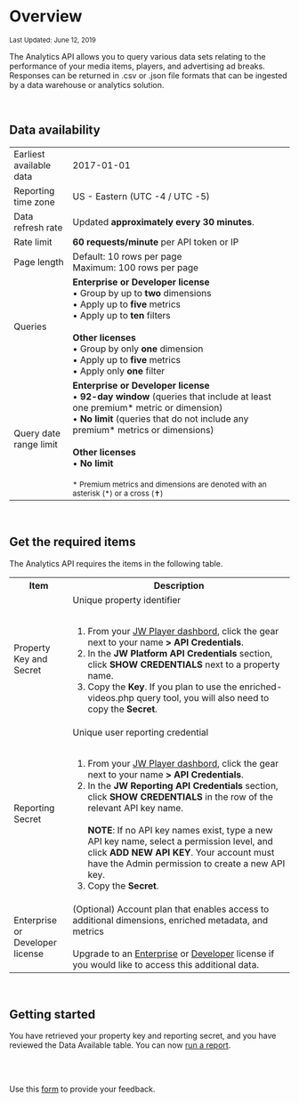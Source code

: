 # Overview

<sup>Last Updated: June 12, 2019</sup>  

The Analytics API allows you to query various data sets relating to the performance of your media items, players, and advertising ad breaks. Responses can be returned in .csv or .json file formats that can be ingested by a data warehouse or analytics solution.

<br/>

## Data availability

<table>
<tr>
    <td style="width:21%">Earliest available data</td>
    <td>2017-01-01</td>
</tr>
<tr>
    <td>Reporting time zone</td>
    <td>US - Eastern (UTC -4 / UTC -5)</td>
</tr>
<tr>
    <td>Data refresh rate</td>
    <td>Updated <strong>approximately every 30 minutes</strong>.</td>
</tr>
<tr>
    <td>Rate limit</td>
    <td><strong>60 requests/minute</strong> per API token or IP</td>
</tr>
<tr>
    <td>Page length</td>
    <td>Default: 10 rows per page<br/>Maximum: 100 rows per page</td>
</tr>
<tr>
    <td>Queries</td>
    <td><strong>Enterprise or Developer license</strong><br/>&bull; Group by up to <strong>two</strong> dimensions<br/>&bull; Apply up to <strong>five</strong> metrics<br/>&bull; Apply up to <strong>ten</strong> filters<br/><br/><strong>Other licenses</strong><br/>&bull; Group by only <strong>one</strong> dimension<br/>&bull; Apply up to <strong>five</strong> metrics<br/>&bull; Apply only <strong>one</strong> filter</td>
</tr>
<tr>
    <td>Query date range limit</td>
    <td><strong>Enterprise or Developer license</strong><br/>&bull; <strong>92-day window</strong> (queries that include at least one premium* metric or dimension)<br/>&bull; <strong>No limit</strong> (queries that do not include any premium* metrics or dimensions)<br/><br/><strong>Other licenses</strong><br/>&bull; <strong>No limit</strong><br/><br/><sup>* Premium metrics and dimensions are denoted with an asterisk (*) or a cross (&#10013;)</td>
</table>

<br/>

## Get the required items

The Analytics API requires the items in the following table.

<table>
  <tr>
    <th>Item</th>
    <th>Description</th>
  </tr>
  <tr>
    <td style="width:21%">Property Key and Secret</td>
    <td>Unique property identifier<br/><br/>
      <ol>
        <li>From your <a href="https://dashboard.jwplayer.com">JW Player dashbord</a>, click the gear next to your name <strong>> API Credentials</strong>.</li>
        <li>In the <strong>JW Platform API Credentials</strong> section, click <strong>SHOW CREDENTIALS</strong> next to a property name.</li>
        <li>Copy the <strong>Key</strong>. If you plan to use the enriched-videos.php query tool, you will also need to copy the <strong>Secret</strong>.</li>
      </ol></td>
  </tr>
  <tr>
    <td>Reporting Secret</td>
    <td>Unique user reporting credential<br/><br/>
      <ol>
        <li>From your <a href="https://dashboard.jwplayer.com">JW Player dashbord</a>, click the gear next to your name <strong>> API Credentials</strong>.</li>
        <li>In the <strong>JW Reporting API Credentials</strong> section, click <strong>SHOW CREDENTIALS</strong> in the row of the relevant API key name.<br/><br/><strong>NOTE</strong>: If no API key names exist, type a new API key name, select a permission level, and click <strong>ADD NEW API KEY</strong>. Your account must have the Admin permission to create a new API key.</li>
        <li>Copy the <strong>Secret</strong>.</li>
      </ol></td>
  </tr>
  <tr>
    <td>Enterprise or Developer license</td>
    <td>(Optional) Account plan that enables access to additional dimensions, enriched metadata, and metrics<br/><br/>Upgrade to an <a href="https://www.jwplayer.com/pricing/?utm_source=developer&utm_medium=CTA&utm_campaign=Developer%20Nav%20Upgrade" target="_blank">Enterprise</a> or <a href="https://developer.jwplayer.com/sign-up/" target="_blank">Developer</a> license if you would like to access this additional data.</td>
  </tr>
</table>

<br/>

## Getting started
You have retrieved your property key and reporting secret, and you have reviewed the Data Available table. You can now [run a report](../analytics-api/run-a-report).

<br/><br/>
<div id="wufoo-mff60sc1xnn4cu">
Use this <a href="https://jwplayerdocs.wufoo.com/forms/mff60sc1xnn4cu">form</a> to provide your feedback.
</div>
<script type="text/javascript">var mff60sc1xnn4cu;(function(d, t) {
var s = d.createElement(t), options = {
'userName':'jwplayerdocs',
'formHash':'mff60sc1xnn4cu',
'autoResize':true,
'height':'288',
'async':true,
'host':'wufoo.com',
'header':'show',
'ssl':true,
'defaultValues': 'field118=' + location.pathname};
s.src = ('https:' == d.location.protocol ? 'https://' : 'http://') + 'www.wufoo.com/scripts/embed/form.js';
s.onload = s.onreadystatechange = function() {
var rs = this.readyState; if (rs) if (rs != 'complete') if (rs != 'loaded') return;
try { mff60sc1xnn4cu = new WufooForm();mff60sc1xnn4cu.initialize(options);mff60sc1xnn4cu.display(); } catch (e) {}};
var scr = d.getElementsByTagName(t)[0], par = scr.parentNode; par.insertBefore(s, scr);
})(document, 'script');</script>